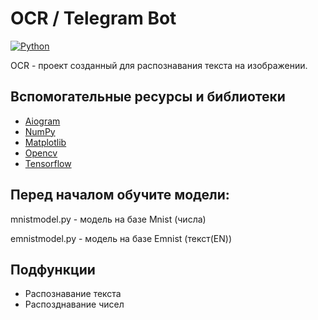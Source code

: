 # OCR / Telegram Bot
[![Python](https://img.shields.io/pypi/pyversions/tensorflow.svg)](https://badge.fury.io/py/tensorflow)

OCR - проект созданный для распознавания текста на изображении.

## Вспомогательные ресурсы и библиотеки
- [Aiogram](https://github.com/aiogram/aiogram/tree/dev-3.x)
- [NumPy](https://numpy.org/)
- [Matplotlib](https://matplotlib.org/)
- [Opencv](https://github.com/opencv/opencv)
- [Tensorflow](https://github.com/tensorflow/tensorflow)
## Перед началом обучите модели:
mnistmodel.py - модель на базе Mnist (числа)

emnistmodel.py - модель на базе Emnist (текст(EN))

## Подфункции
- Распознавание текста
- Распозднавание чисел
